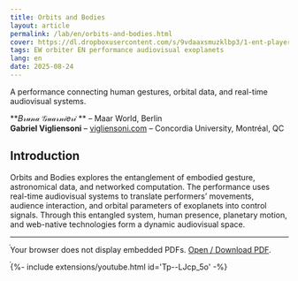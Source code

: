 ```yaml
---
title: Orbits and Bodies
layout: article
permalink: /lab/en/orbits-and-bodies.html
cover: https://dl.dropboxusercontent.com/s/9vdaaxsmuzklbp3/1-ent-player-yellow.jpg?raw=1
tags: EW orbiter EN performance audiovisual exoplanets
lang: en
date: 2025-08-24
---
```


A performance connecting human gestures, orbital data, and real-time audiovisual systems.

**𝐵𝓇𝓊𝓃𝒶 𝒢𝓊𝒶𝓇𝓃𝒾𝑒𝓇𝒾 ** – Maar World, Berlin  
**Gabriel Vigliensoni** – [vigliensoni.com](https://vigliensoni.com/) – Concordia University, Montréal, QC

## Introduction

Orbits and Bodies explores the entanglement of embodied gesture, astronomical data, and networked computation. The performance uses real-time audiovisual systems to translate performers’ movements, audience interaction, and orbital parameters of exoplanets into control signals. Through this entangled system, human presence, planetary motion, and web-native technologies form a dynamic audiovisual space.

---

<div class="pdf-embed pdf-preview">
  <object data="/img/pdf/WAC25-Orbits-and-Bodies-Bruna-Gabriel.pdf#toolbar=0" type="application/pdf" width="100%" height="1000px" aria-label="Orbits and Bodies PDF">
    <p>Your browser does not display embedded PDFs. <a href="/img/pdf/WAC25-Orbits-and-Bodies-Bruna-Gabriel.pdf" target="_blank" rel="noopener">Open / Download PDF</a>.</p>
  </object>
  <div class="pdf-fallback" aria-hidden="true" style="display:none; text-align:center; margin:.75rem 0 1.25rem;">
    <a class="button button--outline-info button--rounded" style="font-size:.75rem;" href="/img/pdf/WAC25-Orbits-and-Bodies-Bruna-Gabriel.pdf" target="_blank" rel="noopener">Open / Download PDF</a>
  </div>
</div>
<style>
.pdf-embed object { box-shadow:0 0 0 1px #222,0 6px 24px -6px rgba(0,0,0,.55); border-radius:10px; background:#111; }
@media (max-width:860px){ .pdf-embed object { height:900px !important; } }
@media (max-width:640px){ .pdf-embed object { display:none; } .pdf-embed .pdf-fallback { display:block !important; } }
</style>

<div class="media-frame ratio-169">
  {%- include extensions/youtube.html id='Tp--LJcp_5o' -%}
</div>

